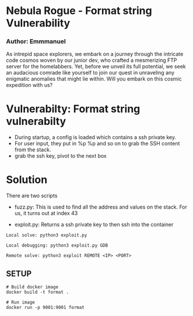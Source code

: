 # Nebula Rogue - Format string Vulnerability

### Author: Emmmanuel

As intrepid space explorers, we embark on a journey through the intricate code cosmos woven by our junior dev, who crafted a mesmerizing FTP server for the homelabbers. Yet, before we unveil its full potential, we seek an audacious comrade like yourself to join our quest in unraveling any enigmatic anomalies that might lie within. Will you embark on this cosmic expedition with us?

# Vulnerabilty: Format string vulnerabilty
* During startup, a config is loaded which contains a ssh private key.
* For user input, they put in %p %p and so on to grab the SSH content from the stack.
* grab the ssh key, pivot to the next box

# Solution

There are two scripts

* fuzz.py: This is used to find all the address and values on the stack. For us, it turns out at index 43

* exploit.py: Returns a ssh private key to then ssh into the container

`Local solve: python3 exploit.py`

`Local debugging: python3 exploit.py GDB`

`Remote solve: python3 exploit REMOTE <IP> <PORT>`

## SETUP

```
# Build docker image
docker build -t format .

# Run image
docker run -p 9001:9001 format

```